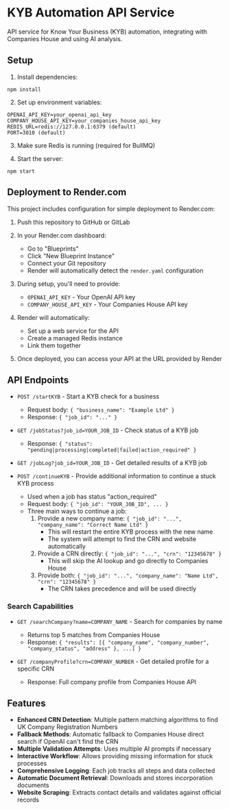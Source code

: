 # KYB Automation API Service

API service for Know Your Business (KYB) automation, integrating with Companies House and using AI analysis.

## Setup

1. Install dependencies:
```
npm install
```

2. Set up environment variables:
```
OPENAI_API_KEY=your_openai_api_key
COMPANY_HOUSE_API_KEY=your_companies_house_api_key
REDIS_URL=redis://127.0.0.1:6379 (default)
PORT=3010 (default)
```

3. Make sure Redis is running (required for BullMQ)

4. Start the server:
```
npm start
```

## Deployment to Render.com

This project includes configuration for simple deployment to Render.com:

1. Push this repository to GitHub or GitLab

2. In your Render.com dashboard:
   - Go to "Blueprints"
   - Click "New Blueprint Instance"
   - Connect your Git repository
   - Render will automatically detect the `render.yaml` configuration

3. During setup, you'll need to provide:
   - `OPENAI_API_KEY` - Your OpenAI API key
   - `COMPANY_HOUSE_API_KEY` - Your Companies House API key
   
4. Render will automatically:
   - Set up a web service for the API
   - Create a managed Redis instance
   - Link them together

5. Once deployed, you can access your API at the URL provided by Render

## API Endpoints

- `POST /startKYB` - Start a KYB check for a business
  - Request body: `{ "business_name": "Example Ltd" }`
  - Response: `{ "job_id": "..." }`

- `GET /jobStatus?job_id=YOUR_JOB_ID` - Check status of a KYB job
  - Response: `{ "status": "pending|processing|completed|failed|action_required" }`

- `GET /jobLog?job_id=YOUR_JOB_ID` - Get detailed results of a KYB job

- `POST /continueKYB` - Provide additional information to continue a stuck KYB process
  - Used when a job has status "action_required"
  - Request body: `{ "job_id": "YOUR_JOB_ID", ... }`
  - Three main ways to continue a job:
    1. Provide a new company name: `{ "job_id": "...", "company_name": "Correct Name Ltd" }`
       - This will restart the entire KYB process with the new name
       - The system will attempt to find the CRN and website automatically
    2. Provide a CRN directly: `{ "job_id": "...", "crn": "12345678" }`
       - This will skip the AI lookup and go directly to Companies House
    3. Provide both: `{ "job_id": "...", "company_name": "Name Ltd", "crn": "12345678" }`
       - The CRN takes precedence and will be used directly

### Search Capabilities

- `GET /searchCompany?name=COMPANY_NAME` - Search for companies by name
  - Returns top 5 matches from Companies House
  - Response: `{ "results": [{ "company_name", "company_number", "company_status", "address" }, ...] }`

- `GET /companyProfile?crn=COMPANY_NUMBER` - Get detailed profile for a specific CRN
  - Response: Full company profile from Companies House API

## Features

- **Enhanced CRN Detection**: Multiple pattern matching algorithms to find UK Company Registration Numbers
- **Fallback Methods**: Automatic fallback to Companies House direct search if OpenAI can't find the CRN
- **Multiple Validation Attempts**: Uses multiple AI prompts if necessary
- **Interactive Workflow**: Allows providing missing information for stuck processes
- **Comprehensive Logging**: Each job tracks all steps and data collected
- **Automatic Document Retrieval**: Downloads and stores incorporation documents
- **Website Scraping**: Extracts contact details and validates against official records 